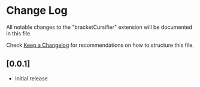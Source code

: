 # Change Log

All notable changes to the "bracketCursifier" extension will be documented in this file.

Check [Keep a Changelog](http://keepachangelog.com/) for recommendations on how to structure this file.

## [0.0.1]

- Initial release